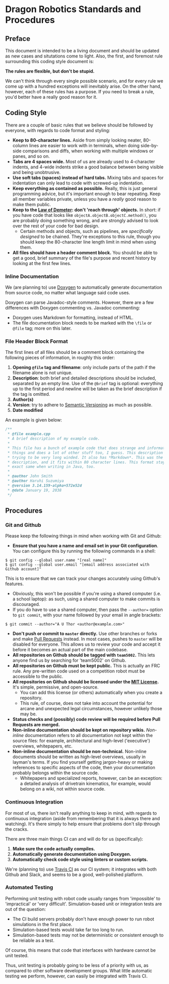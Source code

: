 # Dragon Robotics Standards and Procedures

## Preface
This document is intended to be a living document and should be updated as new
cases and situtations come to light.
Also, the first, and foremost rule surrounding this coding style document is:

**The rules are flexible, but don't be stupid.**

We can't think through every single possible scenario, and for every rule we
come up with a hundred exceptions will inevitably arise. On the other hand,
however, each of these rules has a purpose.
If you need to break a rule, you'd better have a really good reason for it.

## Coding Style
There are a couple of basic rules that we believe should be followed by everyone,
with regards to code format and styling:

* **Keep to 80-character lines.** Aside from simply looking neater, 80-column
lines are easier to work with in terminals, when doing side-by-side comparisons
and diffs, when working with multiple windows or panes, and so on.
* **Tabs are 4 spaces wide.** Most of us are already used to 4-character indents,
and 4-wide indents strike a good balance between being visible and being
unobtrusive.
* **Use soft tabs (spaces) instead of hard tabs.** Mixing tabs and spaces for
indentation can only lead to code with screwed-up indentation.
* **Keep everything as contained as possible.** Really, this is just general
programming advice, but it's important enough to bear repeating. Keep all member
variables private, unless you have a _really_ good reason to make them public.
* **Keep to the [Law of Demeter](https://en.wikipedia.org/wiki/Law_of_Demeter):
don't 'reach through' objects.**
In short: if you have code that looks like `objectA.objectB.objectC.method()`,
you are probably doing something wrong, and are strongly advised to look over
the rest of your code for bad design.
  * Certain methods and objects, such as pipelines, are _specifically designed_
to be chained. They're exceptions to this rule, though you should keep the
80-character line length limit in mind when using them.
* **All files should have a header comment block.** You should be able to get
a good, brief summary of the file's purpose and recent history by looking at
the first few lines.

### Inline Documentation
We (are planning to) use [Doxygen](https://www.stack.nl/~dimitri/doxygen/) to
automatically generate documentation from source code, no matter what language
said code uses.

Doxygen can parse Javadoc-style comments. However, there are a few differences
with Doxygen commenting vs. Javadoc commenting:
* Doxygen uses Markdown for formatting, instead of HTML.
* The file documentation block needs to be marked with the `\file` or `@file`
tag; more on this later.

### File Header Block Format
The first lines of all files should be a comment block containing the following
pieces of information, in roughly this order:
1. **Opening `@file` tag and filename**: only include parts of the path if the
filename alone is not unique.
2. **Description**: both brief and detailed descriptions should be included,
separated by an empty line. Use of the `@brief` tag is optional: everything
up to the first period and newline will be taken as the brief description if
the tag is omitted.
3. **Author(s)**
4. **Version**: try to adhere to [Semantic Versioning](http://semver.org) as
much as possible.
5. **Date modified**

An example is given below:
```c++
/**
 * @file example.cpp
 * A brief description of my example code.
 *
 * This file has a bunch of example code that does strange and informative
 * things and does a lot of other stuff too, I guess. This description is
 * trying to be very long winded. It also has *Markdown*. This was the detailed
 * description, and it fits within 80 character lines. This format stays the
 * exact same when writing in Java, too.
 *
 * @author John Smith
 * @author Haruhi Suzumiya
 * @version 3.14.159-alpha+572e52d
 * @date January 19, 2038
 */
```

## Procedures

### Git and Github
Please keep the following things in mind when working with Git and Github:
* **Ensure that you have a name and email set in your Git configuration**.
You can configure this by running the following commands in a shell:
```shell
$ git config --global user.name "[real name]"
$ git config --global user.email "[email address associated with Github account]"
```
This is to ensure that we can track your changes accurately using Github's
features.
  * Obviously, this won't be possible if you're using a shared computer (i.e. a
school laptop): as such, using a shared computer to make commits is discouraged.
  * If you do have to use a shared computer, then pass the `--author=` option to
`git commit`, with your name followed by your email in angle brackets:
```shell
$ git commit --author="A U Thor <author@example.com>"
```
* **Don't push or commit to `master` directly.** Use other branches or forks
and make [Pull Requests](https://help.github.com/articles/about-pull-requests/)
instead. In most cases, pushes to `master` will be disabled for everyone.
This allows us to review your code and accept it before it becomes an actual
part of the main codebase.
* **All repositories on Github should be tagged with `team5002`.**
This lets anyone find us by searching for 'team5002' on Github.
* **All repositories on Github must be kept public.** This is actually an
FRC rule. Any pre-written code used on a competition robot must be accessible
to the public.
* **All repositories on Github should be licensed under the
[MIT License](https://choosealicense.com/licenses/mit/).** It's simple,
permissive, and open-source.
  * You can add this license (or others) automatically when you create a
  repository.
  * This rule, of course, does not take into account the potential for arcane
  and unexpected legal circumstances, however unlikely those may be.
* **Status checks and (possibly) code review will be required before Pull
Requests are merged.**
* **Non-inline documentation should be kept on repository wikis.** _Non-inline_
documentation refers to all documentation not kept within the source files:
for example, architectural and high-level ('executive') overviews, whitepapers,
etc.
* **Non-inline documentation should be non-technical.** Non-inline documents
should be written as high-level overviews, usually in layman's terms. If you
find yourself getting jargon-heavy or making references to specific aspects
of the code, then your documentation probably belongs within the source code.
  * Whitepapers and specialized reports, however, can be an exception: a detailed
analysis of drivetrain kinematics, for example, would belong on a wiki, not
within source code.

### Continuous Integration
For most of us, there isn't really anything to keep in mind, with regards to
continuous integration (aside from remembering that it is always there and
watching). It's there simply to help ensure that problems don't slip through
the cracks.

There are three main things CI can and will do for us (specifically):
1. **Make sure the code actually compiles.**
2. **Automatically generate documentation using Doxygen.**
3. **Automatically check code style using linters or custom scripts.**

We're (planning to) use [Travis CI](https://travis-ci.org) as our CI system;
it integrates with both Github and Slack, and seems to be a good, well-polished
platform.

### Automated Testing
Performing unit testing with robot code usually ranges from 'impossible' to
'impractical' or 'very difficult'. Simulation-based unit or integration tests
are out of the question:
* The CI build servers probably don't have enough power to run robot
simulations in the first place.
* Simulation-based tests would take far too long to run.
* Simulation-based tests may not be deterministic or consistent enough to be
reliable as a test.

Of course, this means that code that interfaces with hardware cannot be unit
tested.

Thus, unit testing is probably going to be less of a priority with us, as
compared to other software development groups.
What little automatic testing we perform, however, can easily be integrated
with Travis CI.
